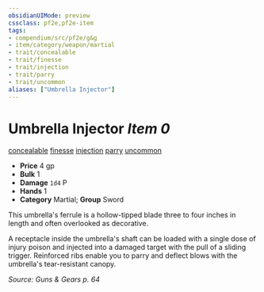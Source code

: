 ```yaml
---
obsidianUIMode: preview
cssclass: pf2e,pf2e-item
tags:
- compendium/src/pf2e/g&g
- item/category/weapon/martial
- trait/concealable
- trait/finesse
- trait/injection
- trait/parry
- trait/uncommon
aliases: ["Umbrella Injector"]
---
```

# Umbrella Injector *Item 0*  
[concealable](/rules/traits/concealable-g-g.md)  [finesse](/rules/traits/finesse.md)  [injection](/rules/traits/injection-g-g.md)  [parry](/rules/traits/parry.md)  [uncommon](/rules/traits/uncommon.md)  

- **Price** 4 gp
- **Bulk** 1
- **Damage** `1d4` P
- **Hands** 1
- **Category** Martial; **Group** Sword 

This umbrella's ferrule is a hollow-tipped blade three to four inches in length and often overlooked as decorative.

A receptacle inside the umbrella's shaft can be loaded with a single dose of injury poison and injected into a damaged target with the pull of a sliding trigger. Reinforced ribs enable you to parry and deflect blows with the umbrella's tear-resistant canopy.

*Source: Guns & Gears p. 64*